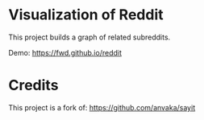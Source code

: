 # Visualization of Reddit

This project builds a graph of related subreddits.

Demo: https://fwd.github.io/reddit

# Credits

This project is a fork of: https://github.com/anvaka/sayit

